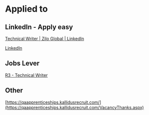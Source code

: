 # Applied to

## LinkedIn - Apply easy

[Technical Writer | Zilo Global | LinkedIn](https://www.linkedin.com/jobs/view/2939863667/?eBP=JOB_SEARCH_ORGANIC&refId=8AUWWR8mrWMryTL50llmjg%3D%3D&trackingId=LbBJGaPWV%2FnTqBCpT1TIZw%3D%3D)

[LinkedIn](https://www.linkedin.com/jobs/search/?currentJobId=2841468773&distance=50&f_JT=P%2CI&f_WT=2&geoId=100495523&keywords=software&location=London%2C%20England%2C%20United%20Kingdom)

## Jobs Lever

[R3 - Technical Writer](https://jobs.lever.co/r3.com/b7b97f17-3029-46dc-85cc-f379446b0f33/thanks)

## Other

[https://qaapprenticeships.kallidusrecruit.com/](https://qaapprenticeships.kallidusrecruit.com/VacancyThanks.aspx)
